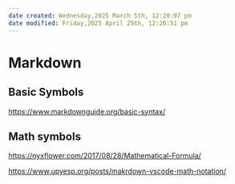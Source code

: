 ```yaml
---
date created: Wednesday,2025 March 5th, 12:20:07 pm
date modified: Friday,2025 April 25th, 12:26:51 pm
---
```


# Markdown
## Basic Symbols

https://www.markdownguide.org/basic-syntax/
## Math symbols

https://nyxflower.com/2017/08/28/Mathematical-Formula/

https://www.upyesp.org/posts/makrdown-vscode-math-notation/

